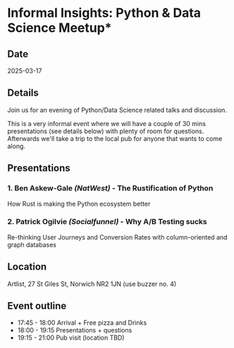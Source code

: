 # Informal Insights: Python & Data Science Meetup*

## Date

2025-03-17

<section markdown="1" class="event-detail">

## Details

Join us for an evening of Python/Data Science related talks and discussion.

This is a very informal event where we will have a couple of 30 mins presentations (see details below) with plenty of room for questions. Afterwards we'll take a trip to the local pub for anyone that wants to come along.

</section>

## Presentations

### 1. Ben Askew-Gale *(NatWest)* - **The Rustification of Python**

How Rust is making the Python ecosystem better

### 2. Patrick Ogilvie *(Socialfunnel)* - **Why A/B Testing sucks**

Re-thinking User Journeys and Conversion Rates with column-oriented and graph databases

<section markdown="1" class="event-detail">

## Location

Artlist, 27 St Giles St, Norwich NR2 1JN (use buzzer no. 4)

## Event outline

- 17:45 - 18:00 Arrival + Free pizza and Drinks
- 18:00 - 19:15 Presentations + questions
- 19:15 - 21:00 Pub visit (location TBD)

</section>